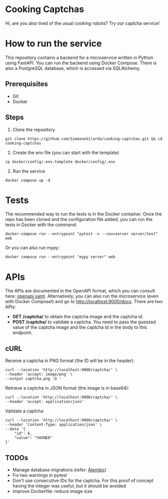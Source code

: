 # Cooking Captchas

Hi, are you also tired of the usual cooking robots? Try our captcha service!


# How to run the service

This repository contains a backend for a microservice written in Python using FastAPI. You can run the backend using Docker Compose. There is also a PostgreSQL database, which is accessed via SQLAlchemy.
## Prerequisites
* Git
* Docker

## Steps
1) Clone the repository
```
git clone https://github.com/SimeoneVilardo/cooking-captchas.git && cd cooking-captchas
```
2) Create the env file (you can start with the template)
```
cp docker/config/.env.template docker/config/.env
```
2) Run the service
```
docker compose up -d
```

# Tests
The recommended way to run the tests is in the Docker container. Once the repo has been cloned and the configuration file added, you can run the tests in Docker with the command:
```
docker-compose run --entrypoint "pytest -v --cov=server server/test" web
```
Or you can also run mypy:
```
docker compose run --entrypoint "mypy server" web
```

# APIs
The APIs are documented in the OpenAPI format, which you can consult here: [openapi.yaml](./openapi.yaml).
Alternatively, you can also run the microservice (even with Docker Compose!) and go to [http://localhost:9000/docs](http://localhost:9000/docs).
There are two APIs:
-   **GET /captcha/** to obtain the captcha image and the captcha id.
-   **POST /captcha/** to validate a captcha. You need to pass the guessed value of the captcha image and the captcha id in the body to this endpoint.

## cURL
Receive a captcha in PNG format (the ID will be in the header):
```
curl --location 'http://localhost:9000/captcha/' \
--header 'accept: image/png' \
--output captcha.png -D -
```

Retrieve a captcha in JSON format (the image is in base64):
```
curl --location 'http://localhost:9000/captcha/' \
--header 'accept: application/json'
```
Validate a captcha
```
curl --location 'http://localhost:9000/captcha/' \
--header 'Content-Type: application/json' \
--data '{
    "id": 6,
    "value": "VAVNE8"
}'
```
## TODOs
- Manage database migrations (refer: [Alembic](https://alembic.sqlalchemy.org/en/latest/index.html))
- Fix two warnings in pytest
- Don't use consecutive IDs for the captcha. For this proof of concept having the integer was useful, but it should be avoided
- Improve Dockerfile: reduce image size